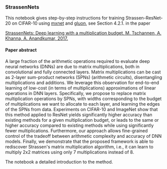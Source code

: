 ### StrassenNets

This notebook gives step-by-step instructions for training Strassen-ResNet-20 on CIFAR-10 using [mxnet](https://github.com/apache/incubator-mxnet/) and [gluon](http://gluon.mxnet.io/), see Section 4.2.1. in the paper

[StrassenNets: Deep learning with a multiplication budget, M. Tschannen, A. Khanna, A. Anandkumar, 2017.](https://arxiv.org/abs/1712.03942)

#### Paper abstract

A large fraction of the arithmetic operations required to evaluate deep neural networks (DNNs) are due to matrix multiplications, both in convolutional and fully connected layers. Matrix multiplications can be cast as 2-layer sum-product networks (SPNs) (arithmetic circuits), disentangling multiplications and additions. We leverage this observation for end-to-end learning of low-cost (in terms of multiplications) approximations of linear operations in DNN layers. Specifically, we propose to replace matrix multiplication operations by SPNs, with widths corresponding to the budget of multiplications we want to allocate to each layer, and learning the edges of the SPNs from data. Experiments on CIFAR-10 and ImageNet show that this method applied to ResNet yields significantly higher accuracy than existing methods for a given multiplication budget, or leads to the same or higher accuracy compared to existing methods while using significantly fewer multiplications. Furthermore, our approach allows fine-grained control of the tradeoff between arithmetic complexity and accuracy of DNN models. Finally, we demonstrate that the proposed framework is able to rediscover Strassen's matrix multiplication algorithm, i.e., it can learn to multiply 2x2 matrices using only 7 multiplications instead of 8.


The notebook a detailed introduction to the method.
